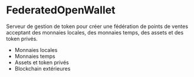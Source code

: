# FederatedOpenWallet

Serveur de gestion de token pour créer une fédération de points de ventes acceptant des monnaies locales, des monnaies temps, des assets et des token privés.

- Monnaies locales
- Monnaies temps
- Assets et token privés
- Blockchain extérieures
